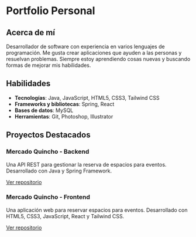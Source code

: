 # Portfolio Personal

## Acerca de mí

Desarrollador de software con experiencia en varios lenguajes de programación. Me gusta crear aplicaciones que ayuden a las personas y resuelvan problemas. Siempre estoy aprendiendo cosas nuevas y buscando formas de mejorar mis habilidades.

## Habilidades

- **Tecnologías**: Java, JavaScript, HTML5, CSS3, Tailwind CSS
- **Frameworks y bibliotecas**: Spring, React
- **Bases de datos**: MySQL
- **Herramientas**: Git, Photoshop, Illustrator

## Proyectos Destacados

### Mercado Quincho - Backend

Una API REST para gestionar la reserva de espacios para eventos. Desarrollado con Java y Spring Framework.

[Ver repositorio](https://github.com/QuinSDev/mercado-quincho-backend)

### Mercado Quincho - Frontend

Una aplicación web para reservar espacios para eventos. Desarrollado con HTML5, CSS3, JavaScript, React y Tailwind CSS.

[Ver repositorio](https://github.com/QuinSDev/mercado-quincho-frontend)
